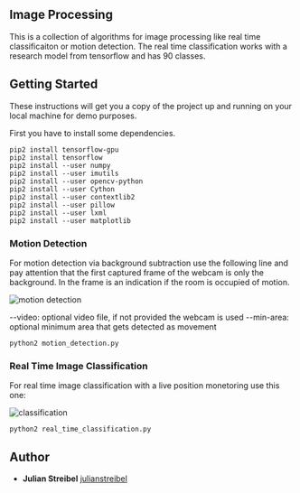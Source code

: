 ## Image Processing

This is a collection of algorithms for image processing like real time classificaiton or motion detection.
The real time classification works with a research model from tensorflow and has 90 classes.

## Getting Started

These instructions will get you a copy of the project up and running on your local machine for demo purposes.

First you have to install some dependencies.

```
pip2 install tensorflow-gpu
pip2 install tensorflow
pip2 install --user numpy
pip2 install --user imutils
pip2 install --user opencv-python
pip2 install --user Cython
pip2 install --user contextlib2
pip2 install --user pillow
pip2 install --user lxml
pip2 install --user matplotlib
```

### Motion Detection
For motion detection via background subtraction use the following line and pay attention that the first captured frame of the webcam is only the background. In the frame is an indication if the room is occupied of motion.

![motion detection](https://www.pyimagesearch.com/wp-content/uploads/2015/05/frame_delta_example.jpg)

--video: optional video file, if not provided the webcam is used
--min-area: optional minimum area that gets detected as movement

```
python2 motion_detection.py
```

### Real Time Image Classification
For real time image classification with a live position monetoring use this one:

![classification](https://techcrunch.com/wp-content/uploads/2017/06/image1.jpg)
```
python2 real_time_classification.py
```

## Author

* **Julian Streibel** [julianstreibel](https://github.com/julianstreibl)
